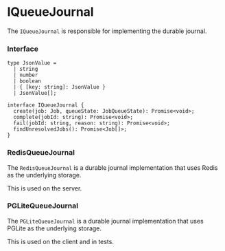 # IQueueJournal

The `IQueueJournal` is responsible for implementing the durable journal.

### Interface

```tsx
type JsonValue =
  | string
  | number
  | boolean
  | { [key: string]: JsonValue }
  | JsonValue[];

interface IQueueJournal {
  create(job: Job, queueState: JobQueueState): Promise<void>;
  complete(jobId: string): Promise<void>;
  fail(jobId: string, reason: string): Promise<void>;
  findUnresolvedJobs(): Promise<Job[]>;
}
```

### RedisQueueJournal

The `RedisQueueJournal` is a durable journal implementation that uses Redis as the underlying storage.

This is used on the server.

### PGLiteQueueJournal

The `PGLiteQueueJournal` is a durable journal implementation that uses PGLite as the underlying storage.

This is used on the client and in tests.
